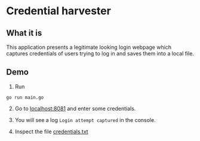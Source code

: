 # Credential harvester

## What it is

This application presents a legitimate looking login webpage which captures credentials of users trying to log in and saves them into a local file.

## Demo

1. Run 

```
go run main.go
```

2. Go to [localhost:8081](http://localhost:8081) and enter some credentials.

3. You will see a log `Login attempt captured` in the console.

4. Inspect the file [credentials.txt](./credentials.txt)
